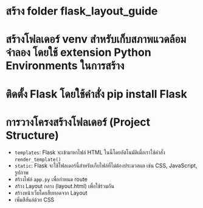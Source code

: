 # สร้าง folder flask_layout_guide

# สร้างโฟลเดอร์ venv สำหรับเก็บสภาพแวดล้อมจำลอง โดยใช้ extension Python Environments ในการสร้าง

# ติดตั้ง Flask โดยใช้คำสั่ง pip install Flask

# การวางโครงสร้างโฟลเดอร์ (Project Structure)

- `templates`: Flask จะเข้ามาหาไฟล์ HTML ในนี้โดยอัตโนมัติเมื่อเราใช้คำสั่ง `render_template()`
- `static`: Flask จะใช้โฟลเดอร์นี้สำหรับเก็บไฟล์ที่ไม่ต้องประมวลผล เช่น CSS, JavaScript, รูปภาพ
- สร้างไฟล์ `app.py` เพื่อกำหนด route
- สร้าง Layout กลาง (layout.html) เพื่อใช้ร่วมกัน
- สร้างหน้าเว็บโดยสืบทอดจาก Layout
- เพิ่มสีสันล์ด้วย CSS
